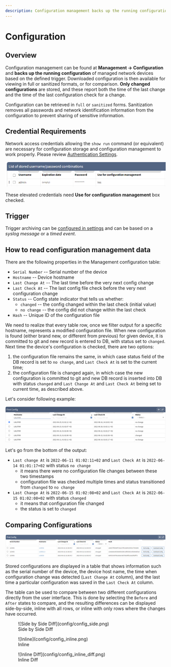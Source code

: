```yaml
---
description: Configuration management backs up the running configuration of managed network devices based on the defined trigger. Downloaded configuration is then...
---
```


# Configuration

## Overview

Configuration management can be found at **Management → Configuration** and **backs up the running configuration** of managed network devices based on the defined trigger. Downloaded configuration is then available for viewing in full or sanitized formats, or for comparison. **Only changed configurations** are stored, and these report both the time of the last change and the time of the last configuration check for a change.

Configuration can be retrieved in `full` or `sanitized` forms. Sanitization removes all passwords and network identification information from the configuration to prevent sharing of sensitive information.

## Credential Requirements

Network access credentials allowing the `show run` command (or equivalent)
are necessary for configuration storage and configuration management to work properly. Please review [Authentication Settings](../../IP_Fabric_Settings/authentication.md).

![Config Credentials](config/config_auth.png)

These elevated credentials need **Use for configuration management** box checked.

## Trigger

Trigger archiving can be [configured in settings](../../IP_Fabric_Settings/advanced/configuration_management.md) and can be based on a _syslog message_ or a _timed event_.

## How to read configuration management data

There are the following properties in the Management configuration table:

- `Serial Number` -- Serial number of the device
- `Hostname` -- Device hostname
- `Last Change At` -- The last time before the very next config change
- `Last Check At` -- The last config file check before the very next configuration change
- `Status` -- Config state indicator that tells us whether:
  - `changed` -- the config changed within the last check (initial value)
  - `no change` -- the config did not change within the last check
- `Hash` -- Unique ID of the configuration file

We need to realize that every table row, once we filter output for a specific hostname, represents a modified configuration file. When new configuration is found (either brand new, or different from previous) for given device, it is committed to git and new record is entered to DB, with status set to `changed`. Next time the device's configuration is checked, there are two options:

1. the configuration file remains the same, in which case status field of the DB record is set to `no change`, and `Last Check At` is set to the current time;
2. the configuration file is changed again, in which case the new configuration is committed to git and new DB record is inserted into DB with status `changed` and `Last Change At` and `Last Check At` being set to current time, as described above.

Let's consider following example:

![Output for L66JFW9](config/config_l66jfw9.png)

Let's go from the bottom of the output:

- `Last change At` is `2022-06-11 01:02:11+02` and `Last Check At` is `2022-06-14 01:01:17+02` with status `no change`
  - it means there were no configuration file changes between these two timestamps
  - configuration file was checked multiple times and status transitioned from `changed` to `no change`
- `Last Change At` is `2022-06-15 01:02:08+02` and `Last Check At` is `2022-06-15 01:02:08+02` with status `changed`
  - it means that configuration file changed
  - the status is set to `changed`

## Comparing Configurations

![Config Table](config/config_table.png)

Stored configurations are displayed in a table that shows information such as the serial number of the device, the device host name, the time when configuration change was detected (`Last Change At` column), and the last time a particular configuration was saved in the `Last Check At` column.

The table can be used to compare between two different configurations directly from the user interface. This is done by selecting the `Before` and `After` states to compare, and the resulting differences can be displayed side-by-side, inline with all rows, or inline with only rows where the changes have occurred.

<figure markdown>
  ![Side by Side Diff](config/config_side.png)
  <figcaption>Side by Side Diff</figcaption>
</figure>

<figure markdown>
  ![Inline](config/config_inline.png)
  <figcaption>Inline</figcaption>
</figure>

<figure markdown>
  ![Inline Diff](config/config_inline_diff.png)
  <figcaption>Inline Diff</figcaption>
</figure>
